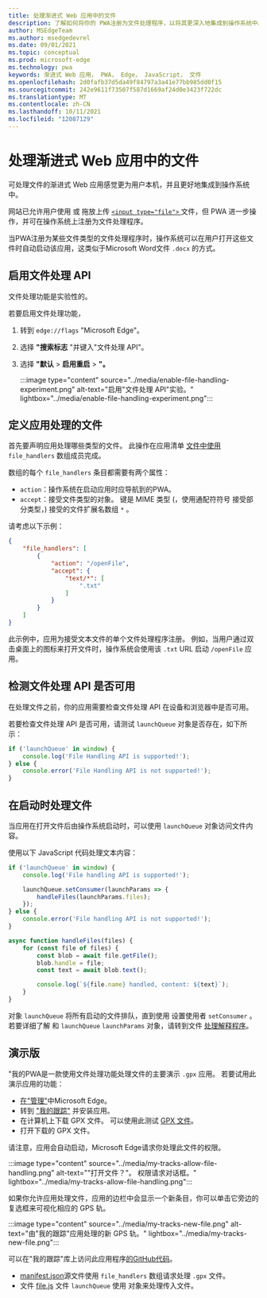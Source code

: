 ```yaml
---
title: 处理渐进式 Web 应用中的文件
description: 了解如何将你的 PWA注册为文件处理程序，以将其更深入地集成到操作系统中。
author: MSEdgeTeam
ms.author: msedgedevrel
ms.date: 09/01/2021
ms.topic: conceptual
ms.prod: microsoft-edge
ms.technology: pwa
keywords: 渐进式 Web 应用， PWA， Edge， JavaScript， 文件
ms.openlocfilehash: 2d0fafb37d5da49f84797a3a41e77bb985dd0f15
ms.sourcegitcommit: 242e9611f73507f587d1669af24d0e3423f722dc
ms.translationtype: MT
ms.contentlocale: zh-CN
ms.lasthandoff: 10/11/2021
ms.locfileid: "12087129"
---
```

# <a name="handle-files-in-progressive-web-apps"></a>处理渐进式 Web 应用中的文件

可处理文件的渐进式 Web 应用感觉更为用户本机，并且更好地集成到操作系统中。

网站已允许用户使用 或 拖放上传 [ `<input type="file">` ](https://developer.mozilla.org/docs/Web/API/File/Using_files_from_web_applications)文件，但 PWA 进一步操作，并可在操作系统上注册为文件处理程序。

当PWA注册为某些文件类型的文件处理程序时，操作系统可以在用户打开这些文件时自动启动该应用，这类似于Microsoft Word文件 `.docx` 的方式。


<!-- ====================================================================== -->
## <a name="enable-the-file-handling-api"></a>启用文件处理 API

文件处理功能是实验性的。

若要启用文件处理功能，

1.  转到 `edge://flags` "Microsoft Edge"。
1.  选择 **"搜索标志** "并键入"文件处理 API"。
1.  选择 **"默认**  >  **启用重启**  >  **"。**

    :::image type="content" source="../media/enable-file-handling-experiment.png" alt-text="启用&quot;文件处理 API&quot;实验。" lightbox="../media/enable-file-handling-experiment.png":::


<!-- ====================================================================== -->
## <a name="define-which-files-your-app-handles"></a>定义应用处理的文件

首先要声明应用处理哪些类型的文件。 此操作在应用清单 [文件中使用](./web-app-manifests.md) `file_handlers` 数组成员完成。

数组的每个 `file_handlers` 条目都需要有两个属性：

*  `action`：操作系统在启动应用时应导航到的PWA。
*  `accept`：接受文件类型的对象。 键是 MIME 类型 (，使用通配符符号 接受部分类型，) 接受的文件扩展名数组 `*` 。

请考虑以下示例：

```json
{
    "file_handlers": [
        {
            "action": "/openFile",
            "accept": {
                "text/*": [
                    ".txt"
                ]
            }
        }
    ]
}
```

此示例中，应用为接受文本文件的单个文件处理程序注册。 例如，当用户通过双击桌面上的图标来打开文件时，操作系统会使用该 `.txt` URL 启动 `/openFile` 应用。


<!-- ====================================================================== -->
## <a name="detect-whether-the-file-handling-api-is-available"></a>检测文件处理 API 是否可用

在处理文件之前，你的应用需要检查文件处理 API 在设备和浏览器中是否可用。

若要检查文件处理 API 是否可用，请测试 `launchQueue` 对象是否存在，如下所示：

```javascript
if ('launchQueue' in window) {
    console.log('File Handling API is supported!');
} else {
    console.error('File Handling API is not supported!');
}
```


<!-- ====================================================================== -->
## <a name="handle-files-on-launch"></a>在启动时处理文件

当应用在打开文件后由操作系统启动时，可以使用 `launchQueue` 对象访问文件内容。

使用以下 JavaScript 代码处理文本内容：

```javascript
if ('launchQueue' in window) {
    console.log('File handling API is supported!');

    launchQueue.setConsumer(launchParams => {
        handleFiles(launchParams.files);
    });
} else {
    console.error('File handling API is not supported!');
}

async function handleFiles(files) {
    for (const file of files) {
        const blob = await file.getFile();
        blob.handle = file;
        const text = await blob.text();

        console.log(`${file.name} handled, content: ${text}`);
    }
}
```

对象 `launchQueue` 将所有启动的文件排队，直到使用 设置使用者 `setConsumer` 。 若要详细了解 和 `launchQueue` `launchParams` 对象，请转到文件 [处理解释程序](https://github.com/WICG/file-handling/blob/main/explainer.md#launch)。


<!-- ====================================================================== -->
## <a name="demo"></a>演示版

"我的PWA是一款使用文件处理功能处理文件的主要演示 `.gpx` 应用。 若要试用此演示应用的功能：

*  [在"管理"](#enable-the-file-handling-api)中Microsoft Edge。
*  转到 ["我的跟踪"][MyTracksDemoApp] 并安装应用。
*  在计算机上下载 GPX 文件。 可以使用此测试 [GPX 文件][TestGPXFile]。
*  打开下载的 GPX 文件。

请注意，应用会自动启动，Microsoft Edge请求你处理此文件的权限。

:::image type="content" source="../media/my-tracks-allow-file-handling.png" alt-text="&quot;打开文件？&quot;。 权限请求对话框。" lightbox="../media/my-tracks-allow-file-handling.png":::

如果你允许应用处理文件，应用的边栏中会显示一个新条目，你可以单击它旁边的复选框来可视化相应的 GPS 轨。

:::image type="content" source="../media/my-tracks-new-file.png" alt-text="由&quot;我的跟踪&quot;应用处理的新 GPS 轨。" lightbox="../media/my-tracks-new-file.png":::

可以在"我的跟踪"库上访问此应用程序[的GitHub代码][MyTracksDemoAppGitHub]。

* [manifest.json][MyTracksDemoAppManifestJsonFile]源文件使用 `file_handlers` 数组请求处理 `.gpx` 文件。
* 文件 [file.js][MyTracksDemoAppFileJsFile] 文件 `launchQueue` 使用 对象来处理传入文件。


<!-- ====================================================================== -->
<!-- links -->
[MyTracksDemoApp]: https://captainbrosset.github.io/mytracks/ "My Tracks"
[MyTracksDemoAppGitHub]: https://github.com/captainbrosset/mytracks "示例 Web 应用，PWA桌面功能|GitHub"
[TestGPXFile]: https://www.visugpx.com/download.php?id=okB1eM4fzj
[MyTracksDemoAppManifestJsonFile]: https://github.com/captainbrosset/mytracks/blob/main/mytracks/manifest.json
[MyTracksDemoAppFileJsFile]: https://github.com/captainbrosset/mytracks/blob/main/src/file.js
